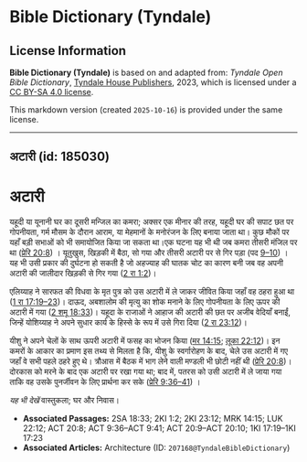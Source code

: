 # Bible Dictionary (Tyndale)

## License Information

**Bible Dictionary (Tyndale)** is based on and adapted from: _Tyndale Open Bible Dictionary_, [Tyndale House Publishers](https://tyndaleopenresources.com/), 2023, which is licensed under a [CC BY-SA 4.0 license](https://creativecommons.org/licenses/by-sa/4.0/legalcode.en).

This markdown version (created `2025-10-16`) is provided under the same license.



--------------------------------

## अटारी (id: 185030)

अटारी
=====

यहूदी या यूनानी घर का दूसरी मन्जिल का कमरा; अक्सर एक मीनार की तरह, यहूदी घर की सपाट छत पर गोपनीयता, गर्म मौसम के दौरान आराम, या मेहमानों के मनोरंजन के लिए बनाया जाता था। कुछ मौकों पर यहाँ बड़ी सभाओं को भी समायोजित किया जा सकता था।एक घटना यह भी थी जब कमरा तीसरी मंजिल पर था ([प्रेरि 20:8](https://ref.ly/Acts20:8)) । यूतुखुस, खिड़की में बैठा, सो गया और तीसरी अटारी पर से गिर पड़ा (पद [9–10](https://ref.ly/Acts20:9-Acts20:10)) । यह भी उसी प्रकार की दुर्घटना हो सकती है जो अहज्याह की घातक चोट का कारण बनी जब वह अपनी अटारी की जालीदार खिड़की से गिर गया ([2 रा 1:2](https://ref.ly/2Kgs1:2))।

एलिय्याह ने सारफत की विधवा के मृत पुत्र को उस अटारी में ले जाकर जीवित किया जहाँ वह ठहरा हुआ था ([1 रा 17:19–23](https://ref.ly/1Kgs17:19-1Kgs17:23))। दाऊद, अबशालोम की मृत्यु का शोक मनाने के लिए गोपनीयता के लिए ऊपर की अटारी में गया ([2 शमू 18:33](https://ref.ly/2Sam18:33))। यहूदा के राजाओं ने आहाज की अटारी की छत पर अजीब वेदियाँ बनाईं, जिन्हें योशिय्याह ने अपने सुधार कार्य के हिस्से के रूप में उसे गिरा दिया ([2 रा 23:12](https://ref.ly/2Kgs23:12))।

यीशु ने अपने चेलों के साथ ऊपरी अटारी में फसह का भोजन किया ([मर 14:15](https://ref.ly/Mark14:15); [लूका 22:12](https://ref.ly/Luke22:12))। इन कमरों के आकार का प्रमाण इस तथ्य से मिलता है कि, यीशु के स्वर्गारोहण के बाद, चेले उस अटारी में गए जहाँ वे सभी पहले ठहरे हुए थे। त्रौआस में बैठक में भाग लेने वाली मण्डली भी छोटी नहीं थी ([प्रेरि 20:8](https://ref.ly/Acts20:8))। दोरकास को मरने के बाद एक अटारी पर रखा गया था; बाद में, पतरस को उसी अटारी में ले जाया गया ताकि वह उसके पुनर्जीवन के लिए प्रार्थना कर सके ([प्रेरि 9:36–41](https://ref.ly/Acts9:36-Acts9:41)) ।

*यह भी देखें* वास्तुकला; घर और निवास।

* **Associated Passages:** 2SA 18:33; 2KI 1:2; 2KI 23:12; MRK 14:15; LUK 22:12; ACT 20:8; ACT 9:36–ACT 9:41; ACT 20:9–ACT 20:10; 1KI 17:19–1KI 17:23
* **Associated Articles:** Architecture (ID: `207168@TyndaleBibleDictionary`)

